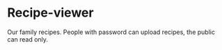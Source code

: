 # Recipe-viewer

Our family recipes.
People with password can upload recipes, the public can read only.
